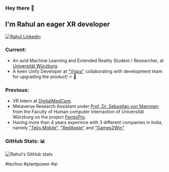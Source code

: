 ### Hey there 👋
  
<h2>I'm Rahul an eager XR developer</h2>

[![Rahul Linkedin](https://img.shields.io/badge/LinkedIn-0077B5?style=for-the-badge&logo=linkedin&logoColor=white)](https://www.linkedin.com/in/rahul-das-0bb099b4/)

### Current: 
 - An avid Machine Learning and Extended Reality Student / Researcher, at [Universität Würzburg](https://www.informatik.uni-wuerzburg.de/studium/studiengaenge/xtai-master-extended-artificial-intelligence/).
- A keen Unity Developer at ["Vispa"](https://www.vispa.io/) collaborating with development team for upgrading the product! 🔥 🚀

### Previous:


- VR Intern at [DigitalMedCare](https://digitalmedcare.de).
- Metaverse Research Assistant under [Prof. Dr. Sebastian von Mammen](http://hci.uni-wuerzburg.de/people/sebastian-von-mammen/) from the Faculty of Human computer interraction of Universität Würzburg on the project [FemtoPro](https://www.uni-wuerzburg.de/en/femtopro/femtopro/).
- Having more than 4 years experince with 3 different companies in India, namely ["Teks Mobile"](https://teksmobile.com/), ["RedApple"](https://www.redappletech.com//) and ["Games2Win"](https://games2winmedia.com/our-games/)


### GitHub Stats: 📊


![Rahul's GitHub stats](https://github-readme-stats.vercel.app/api?username=rahull1616dass&show_icons=true&count_private=true&show_icons=true&theme=codeSTACKr)

#techno #plantpower #ai
